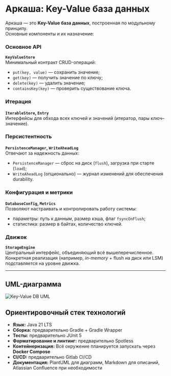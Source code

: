 # Аркаша: Key-Value база данных

Аркаша — это **Key-Value база данных**, построенная по модульному принципу.  
Основные компоненты и их назначение:

### Основное API
**`KeyValueStore`**  
Минимальный контракт CRUD-операций:
- `put(key, value)` — сохранить значение;
- `get(key)` — получить значение по ключу;
- `delete(key)` — удалить значение;
- `containsKey(key)` — проверить существование ключа.

### Итерация
**`IterableStore`, `Entry`**  
Интерфейсы для обхода всех ключей и значений (итератор, пары ключ–значение).

### Персистентность
**`PersistenceManager`, `WriteAheadLog`**  
Отвечают за надежность данных:
- `PersistenceManager` — сброс на диск (`flush`), загрузка при старте (`load`);
- `WriteAheadLog` (опционально) — журнал изменений для обеспечения durability.

### Конфигурация и метрики
**`DatabaseConfig`, `Metrics`**  
Позволяют настраивать и контролировать работу системы:
- параметры: путь к данным, размер кэша, флаг `fsyncOnFlush`;
- статистика: размер в байтах, количество ключей.

### Движок
**`StorageEngine`**  
Центральный интерфейс, объединяющий всё вышеперечисленное.  
Конкретная реализация (например, *in-memory* + flush на диск или LSM) подставляется на уровне движка.

---

## UML-диаграмма

![Key-Value DB UML](https://www.plantuml.com/plantuml/png/XLNTYYD55BxlfpXtTd2JB88N1bnsVbO8ph33nDKByQBIVP8KKrtLL5MBKHTc1_J6bGNnIaHyXBWu6aStWazG_Ge-YQSgbSnKoEB2XkfJNttVTtwgvg6nJDkc4fdbLY2yZ_FkXqmq2CU7a0-bHJrX1PeE_7lvFJmvFO5ZpIOMydDbcSKIthd_pwAJPUQ2ovffLa4Xc347rce-RYmE2oL7_7E4-vb0EcSLQ3wTMIYvni9o9RFi3NYN_i6HqWW4jveLreHOngE1O2pu6baF-o83U1FgnkONEBy7d_gTJeXDCSGwC5X7Gx14WHOtyR5I0fdqEq6FSMc8VdVxQNP7VaWBDXQ9FFSn-ixzgM7yI8yzecpc4KxqUV2uDaRh13f2pPcWKkc8Dvj07l31sjpYnv_4b6xtIsRPTjVZc9odv6Ue3JSMPO6dJBBfLcGY6ZFBGxKKBqD8A5Pk8odDHvfoFfWXAq_KD3AmkaPPvjHDfSkjYuJHp6MHQcYi1Pk_HkMOqXapWqTAJlX6nkTunkpQwyXgBgVh1h9YXdx2mWQHhDFoae_bUvlizZVr58cdC9jw4ybG7f9z4uu85IMeSUP8DTBUXfzkf_QHd7A9aFEg5bYXjCmFTPVuoM5dTuhz-53rruUYRY6KmQGKaVfnxQcOW3vC6jje16ERiTdb_40pQLZXiMblnqWgQTqBLLNSfZ6jX1Ypuk9rtU0ctkKoylhcyO9PJ7dCZEboNnxdA49Hp8pNqNrQXrxlomVf1Ty3IAzWbdn1j_jWVTVIWpw-R_O7q1WqUx39W4SOv2esehFdH3giTAH4VnyCABa7VNl9_myPPvDW-5cjlDjCAelnzLIJdNe1k1_TqhsY_t-vXVkpVKxhbRk6e_Cdnt1mDXmGfEjVpFuKRN_z8FRll7uPMG6l47N6obfLaT2U-dcrdzehzz9TjrVji_MAz4ZHVxNF1zjtXM8BSB-wPVlCtTpBOFEwkB_RIxU4S7ZHNjBlTGyEQGgRkg_H-9pyNnp2KHQ_kzzeUzUXm8alHDgpO8t8lwP2h4XyMue1kQ3r2oWRcXikk9ttFFXdSauWjoILXJz642_Qlg2abY4z2ho4jxfl0y4MxXU2VPMOITgITD8B_11yt52wL2ptglt6_K5MF3bbjN8ta7FPhR1IUhvvZzEgUPAbTmWdezDE3zntq7vBL2iYYewkmN-7L6_S2lmFALsHveAKh-wuVKYhfXB_0G00)

## Ориентировочный стек технологий

- **Язык:** Java 21 LTS   
- **Сборка:** предварительно Gradle + Gradle Wrapper  
- **Тесты:** предварительно JUnit 5  
- **Форматирование и линтинг:** предварительно Spotless  
- **Контейнеризация:** Всё окружение планируется запускать через **Docker Compose**  
- **CI/CD:** предварительно Gitlab CI/CD 
- **Документация:** PlantUML для диаграмм, Markdown для описаний, Atlassian Confluence при необходимости